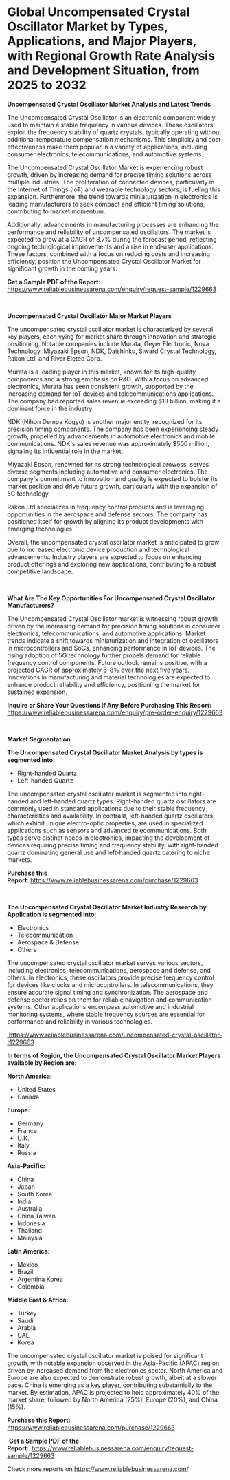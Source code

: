 <p><h1>Global Uncompensated Crystal Oscillator Market by Types, Applications, and Major Players, with Regional Growth Rate Analysis and Development Situation, from 2025 to 2032</h1></p><p><strong>Uncompensated Crystal Oscillator Market Analysis and Latest Trends</strong></p>
<p><p>The Uncompensated Crystal Oscillator is an electronic component widely used to maintain a stable frequency in various devices. These oscillators exploit the frequency stability of quartz crystals, typically operating without additional temperature compensation mechanisms. This simplicity and cost-effectiveness make them popular in a variety of applications, including consumer electronics, telecommunications, and automotive systems.</p><p>The Uncompensated Crystal Oscillator Market is experiencing robust growth, driven by increasing demand for precise timing solutions across multiple industries. The proliferation of connected devices, particularly in the Internet of Things (IoT) and wearable technology sectors, is fueling this expansion. Furthermore, the trend towards miniaturization in electronics is leading manufacturers to seek compact and efficient timing solutions, contributing to market momentum.</p><p>Additionally, advancements in manufacturing processes are enhancing the performance and reliability of uncompensated oscillators. The market is expected to grow at a CAGR of 8.7% during the forecast period, reflecting ongoing technological improvements and a rise in end-user applications. These factors, combined with a focus on reducing costs and increasing efficiency, position the Uncompensated Crystal Oscillator Market for significant growth in the coming years.</p></p>
<p><strong>Get a Sample PDF of the Report:&nbsp;</strong> <a href="https://www.reliablebusinessarena.com/enquiry/request-sample/1229663?utm_campaign=3531&utm_medium=2&utm_source=Github&utm_content=ia&utm_term=06042025&utm_id=uncompensated-crystal-oscillator">https://www.reliablebusinessarena.com/enquiry/request-sample/1229663</a></p>
<p>&nbsp;</p>
<p><strong>Uncompensated Crystal Oscillator Major Market Players</strong></p>
<p><p>The uncompensated crystal oscillator market is characterized by several key players, each vying for market share through innovation and strategic positioning. Notable companies include Murata, Geyer Electronic, Nova Technology, Miyazaki Epson, NDK, Daishinku, Siward Crystal Technology, Rakon Ltd, and River Eletec Corp.</p><p>Murata is a leading player in this market, known for its high-quality components and a strong emphasis on R&D. With a focus on advanced electronics, Murata has seen consistent growth, supported by the increasing demand for IoT devices and telecommunications applications. The company had reported sales revenue exceeding $18 billion, making it a dominant force in the industry.</p><p>NDK (Nihon Dempa Kogyo) is another major entity, recognized for its precision timing components. The company has been experiencing steady growth, propelled by advancements in automotive electronics and mobile communications. NDK's sales revenue was approximately $500 million, signaling its influential role in the market.</p><p>Miyazaki Epson, renowned for its strong technological prowess, serves diverse segments including automotive and consumer electronics. The company's commitment to innovation and quality is expected to bolster its market position and drive future growth, particularly with the expansion of 5G technology.</p><p>Rakon Ltd specializes in frequency control products and is leveraging opportunities in the aerospace and defense sectors. The company has positioned itself for growth by aligning its product developments with emerging technologies.</p><p>Overall, the uncompensated crystal oscillator market is anticipated to grow due to increased electronic device production and technological advancements. Industry players are expected to focus on enhancing product offerings and exploring new applications, contributing to a robust competitive landscape.</p></p>
<p>&nbsp;</p>
<p><strong>What Are The Key Opportunities For Uncompensated Crystal Oscillator Manufacturers?</strong></p>
<p><p>The Uncompensated Crystal Oscillator market is witnessing robust growth driven by the increasing demand for precision timing solutions in consumer electronics, telecommunications, and automotive applications. Market trends indicate a shift towards miniaturization and integration of oscillators in microcontrollers and SoCs, enhancing performance in IoT devices. The rising adoption of 5G technology further propels demand for reliable frequency control components. Future outlook remains positive, with a projected CAGR of approximately 6-8% over the next five years. Innovations in manufacturing and material technologies are expected to enhance product reliability and efficiency, positioning the market for sustained expansion.</p></p>
<p><strong>Inquire or Share Your Questions If Any Before Purchasing This Report:</strong> <a href="https://www.reliablebusinessarena.com/enquiry/pre-order-enquiry/1229663?utm_campaign=3531&utm_medium=2&utm_source=Github&utm_content=ia&utm_term=06042025&utm_id=uncompensated-crystal-oscillator">https://www.reliablebusinessarena.com/enquiry/pre-order-enquiry/1229663</a></p>
<p>&nbsp;</p>
<p><strong>Market Segmentation</strong></p>
<p><strong>The Uncompensated Crystal Oscillator Market Analysis by types is segmented into:</strong></p>
<p><ul><li>Right-handed Quartz</li><li>Left-handed Quartz</li></ul></p>
<p><p>The uncompensated crystal oscillator market is segmented into right-handed and left-handed quartz types. Right-handed quartz oscillators are commonly used in standard applications due to their stable frequency characteristics and availability. In contrast, left-handed quartz oscillators, which exhibit unique electro-optic properties, are used in specialized applications such as sensors and advanced telecommunications. Both types serve distinct needs in electronics, impacting the development of devices requiring precise timing and frequency stability, with right-handed quartz dominating general use and left-handed quartz catering to niche markets.</p></p>
<p><strong>Purchase this Report:&nbsp;</strong><a href="https://www.reliablebusinessarena.com/purchase/1229663?utm_campaign=3531&utm_medium=2&utm_source=Github&utm_content=ia&utm_term=06042025&utm_id=uncompensated-crystal-oscillator">https://www.reliablebusinessarena.com/purchase/1229663</a></p>
<p>&nbsp;</p>
<p><strong>The Uncompensated Crystal Oscillator Market Industry Research by Application is segmented into:</strong></p>
<p><ul><li>Electronics</li><li>Telecommunication</li><li>Aerospace & Defense</li><li>Others</li></ul></p>
<p><p>The uncompensated crystal oscillator market serves various sectors, including electronics, telecommunications, aerospace and defense, and others. In electronics, these oscillators provide precise frequency control for devices like clocks and microcontrollers. In telecommunications, they ensure accurate signal timing and synchronization. The aerospace and defense sector relies on them for reliable navigation and communication systems. Other applications encompass automotive and industrial monitoring systems, where stable frequency sources are essential for performance and reliability in various technologies.</p></p>
<p><a href="https://www.reliablebusinessarena.com/uncompensated-crystal-oscillator-r1229663?utm_campaign=3531&utm_medium=2&utm_source=Github&utm_content=ia&utm_term=06042025&utm_id=uncompensated-crystal-oscillator">&nbsp;https://www.reliablebusinessarena.com/uncompensated-crystal-oscillator-r1229663</a></p>
<p><strong>In terms of Region, the Uncompensated Crystal Oscillator Market Players available by Region are:</strong></p>
<p>
    <p> <strong> North America: </strong>
        <ul>
            <li>United States</li>
            <li>Canada</li>
        </ul>
        </p> 
    <p> <strong> Europe: </strong>
        <ul>
            <li>Germany</li>
            <li>France</li>
            <li>U.K.</li>
            <li>Italy</li>
            <li>Russia</li>
        </ul>
        </p> 
    <p> <strong> Asia-Pacific: </strong>
        <ul>
            <li>China</li>
            <li>Japan</li>
            <li>South Korea</li>
            <li>India</li>
            <li>Australia</li>
            <li>China Taiwan</li>
            <li>Indonesia</li>
            <li>Thailand</li>
            <li>Malaysia</li>
        </ul>
        </p> 
    <p> <strong> Latin America: </strong>
        <ul>
            <li>Mexico</li>
            <li>Brazil</li>
            <li>Argentina Korea</li>
            <li>Colombia</li>
        </ul>
        </p> 
    <p> <strong> Middle East & Africa: </strong>
        <ul>
            <li>Turkey</li>
            <li>Saudi</li>
            <li>Arabia</li>
            <li>UAE</li>
            <li>Korea</li>
        </ul>
    </p>
    </p>
<p><p>The uncompensated crystal oscillator market is poised for significant growth, with notable expansion observed in the Asia-Pacific (APAC) region, driven by increased demand from the electronics sector. North America and Europe are also expected to demonstrate robust growth, albeit at a slower pace. China is emerging as a key player, contributing substantially to the market. By estimation, APAC is projected to hold approximately 40% of the market share, followed by North America (25%), Europe (20%), and China (15%).</p></p>
<p><strong>Purchase this Report: </strong><a href="https://www.reliablebusinessarena.com/purchase/1229663?utm_campaign=3531&utm_medium=2&utm_source=Github&utm_content=ia&utm_term=06042025&utm_id=uncompensated-crystal-oscillator">https://www.reliablebusinessarena.com/purchase/1229663</a></p>
<p>&nbsp;<strong>Get a Sample PDF of the Report:&nbsp;&nbsp;</strong><a href="https://www.reliablebusinessarena.com/enquiry/request-sample/1229663?utm_campaign=3531&utm_medium=2&utm_source=Github&utm_content=ia&utm_term=06042025&utm_id=uncompensated-crystal-oscillator">https://www.reliablebusinessarena.com/enquiry/request-sample/1229663</a></p>
<p><strong></strong></p>
<p>Check more reports on <a href="https://www.reliablebusinessarena.com/?utm_campaign=3531&utm_medium=2&utm_source=Github&utm_content=ia&utm_term=06042025&utm_id=uncompensated-crystal-oscillator">https://www.reliablebusinessarena.com/</a></p>
